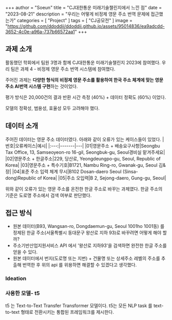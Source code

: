 +++
author = "Soeun"
title = "CJ대한통운 미래기술챌린지에서 느낀 점"
date = "2023-08-21"
description = "우리는 어떻게 비정제 영문 주소 번역 문제에 접근했는가"
categories = [
    "Project"
]
tags = [
    "CJ공모전"
]
image = "https://github.com/ddoddii/ddoddii.github.io/assets/95014836/ea9adcdd-3652-4c0e-a96a-737b66572aa1"
+++

## 과제 소개
활동했던 학회에서 팀원 3명과 함께 CJ대한통운 미래기술챌린지 2023에 참여했다. 우리 팀은 과제 4 - 비정제 영문 주소 번역 시스템에 참여했다.

주어진 과제는 **다양한 형식의 비정제 영문 주소를 활용하여 한국 주소 체계에 맞는 영문주소 AI번역 시스템 구현**하는 것이었다. 

평가 방식은 20,000건의 결과 반환 시간 측정 (40%) + 데이터 정확도 (60%) 이었다.

모델의 정확성, 범용성, 효율성 모두 고려해야 했다. 

## 데이터 소개

주어진 데이터는 영문 주소 데이터였다. 아래와 같이 오류가 있는 케이스들이 있었다.
|번호|오류케이스|예시|
|:---:|-------|---|
|01|영문주소 + 배송요구사항|Seongbu Tax Office, 13, Samseoyeon-ro 16-gil, Seongbuk-gu, Seoul경비실 맡겨주세요|
|02|영문주소 + 한글주소|229, 당산로, Yeongdeungpo-gu, Seoul, Republic of Korea|
|03|영문주소 + 특수기호|B1721, Nambu Ring-ro, Gwanak-gu, Seoul 김&장|
|04|표준 주소 입력 체계 무시|B102 Dosan-daero Seoul (Sinsa-dong)Republic of Korea|
|05|주소 오입력|B 2, Sejong-daero, Gung-gu, Seoul|

위와 같이 오류가 있는 영문 주소를 온전한 한글 주소로 바꾸는 과제였다. 한글 주소의 기준은 도로명 주소에서 검색 여부로 판단했다.  

## 접근 방식 
- 원본 데이터(B93, Wangsan-ro, Dongdaemun-gu, Seoul 1001ho 1001동) 를 정제된 한글 주소(서울특별시 동대문구 왕산로 지하 93)로 바꾸려면 어떻게 해야 할까?
- 주소기반산업지원서비스 API 에서 '왕산로 지하93'을 검색하면 완전한 한글 주소를 얻을 수 있다.
- 원본 데이터에서 번지(도로명 또는 지번) + 건물명 또는 상세주소 레벨의 주소를 추출해 번역한 후 위의 api 를 위용하면 해결할 수 있겠다고 생각했다.

### Ideation

### 사용한 모델- t5
t5 는 Text-to-Text Transfer Transformer 모델이다. t5는 모든 NLP task 를 text-to-text 형태로 전환시키는 통합된 프레임워크를 제시한다. 